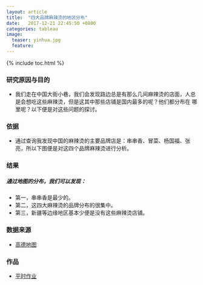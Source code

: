 ```yaml
---
layout: article
title:  "四大品牌麻辣烫的地区分布"
date:   2017-12-21 22:45:50 +0800
categories: tableau
image:
  teaser: yinhua.jpg
  feature: 
---
```


{% include toc.html %}

### 研究原因与目的
* 我们走在中国大街小巷，我们会发现路边总是有那么几间麻辣烫的店面，人总是会想吃这些麻辣烫，但是这其中那些店铺是国内最多的呢？他们都分布在 哪里呢？以下便是对这些问题的探讨。

### 依据
* 通过查询我发现中国的麻辣烫的主要品牌店是：串串香、冒菜、杨国福、张亮，所以下图便是对这四个品牌麻辣烫进行分析。

### 结果
##### 通过地图的分布，我们可以发现：
* 第一，串串香是最少的。
* 第二，这四大麻辣烫的品牌分布的很集中。
* 第三，新疆等边缘地区基本少便是没有这些麻辣烫店铺。

### 数据来源
* [高德地图](https://ditu.amap.com/)

### 作品
* [平时作业](https://YouYou-Chen.github.io/protfolio_tableau/pingshi)






